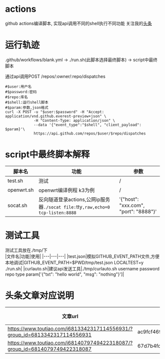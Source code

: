 # actions
github actions编译脚本, 实现api调用不同的shell执行不同功能
关注我的[头条](https://www.toutiao.com/c/user/105101072129/#mid=0)

# 运行轨迹
.github/workflows/blank.yml -> ./run.sh(此脚本选择最终脚本) -> script中最终脚本  

通过api调用POST /repos/:owner/:repo/dispatches  
```shell
#$user:用户名  
#$password:密码
#$repo:库名
#$shell:运行shell脚本
#$param:参数,json格式
curl -X POST -u "$user:$password" -H "Accept: application/vnd.github.everest-preview+json" \
             -H "Content-Type: application/json" \
             --data '{"event_type":"$shell", "client_payload": $param}'\ 
             https://api.github.com/repos/$user/$repo/dispatches
```

# script中最终脚本解释
|脚本名|功能|参数|
|---|---|---|
|test.sh|测试|/|
|openwrt.sh|openwrt编译例程 k3为例|/|
|socat.sh|反向隧道登录actions,公网ip服务器`./socat file:`tty`,raw,echo=0 tcp-listen:8888`|'{"host": "xxx.com", "port": "8888"}'|

# 测试工具
测试工具放在./tmp/下  
|文件名|功能|使用|
|---|---|---|
|test.json|模拟GITHUB_EVENT_PATH文件,方便本地调试|GITHUB_EVENT_PATH=$PWD/tmp/test.json LOCALTEST=y ./run.sh|
|curlauto.sh|建议api发送工具|./tmp/curlauto.sh username password repo type param['{"txt": "hello world", "msg": "nothing"}']|


# 头条文章对应说明
|文章url|版本号|分支|
|---|---|---|
|https://www.toutiao.com/i6813342317114556931/?group_id=6813342317114556931|ac9fcf46971f70f404272c61883a1856761254e3|/|
|https://www.toutiao.com/i6814079749422318087/?group_id=6814079749422318087|67d7b4fd6456b4157dc31feeaea34f59642b1829|/|

